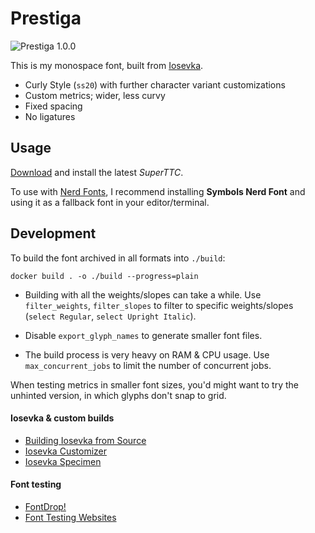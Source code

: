 # Prestiga

![Prestiga 1.0.0](https://github.com/user-attachments/assets/213afbe2-6879-42f1-8ca8-38332581e096)

This is my monospace font, built from [Iosevka](https://github.com/be5invis/Iosevka).

- Curly Style (`ss20`) with further character variant customizations
- Custom metrics; wider, less curvy
- Fixed spacing
- No ligatures

## Usage

[Download](https://github.com/t5mat/prestiga/releases/) and install the latest *SuperTTC*.

To use with [Nerd Fonts](https://github.com/ryanoasis/nerd-fonts), I recommend installing **Symbols Nerd Font** and using it as a fallback font in your editor/terminal.

## Development

To build the font archived in all formats into `./build`:

```docker build . -o ./build --progress=plain```

- Building with all the weights/slopes can take a while. Use `filter_weights`, `filter_slopes` to filter to specific weights/slopes (`select Regular`, `select Upright Italic`).

- Disable `export_glyph_names` to generate smaller font files.

- The build process is very heavy on RAM & CPU usage. Use `max_concurrent_jobs` to limit the number of concurrent jobs.

When testing metrics in smaller font sizes, you'd might want to try the unhinted version, in which glyphs don't snap to grid.

#### Iosevka & custom builds
- [Building Iosevka from Source](https://github.com/be5invis/Iosevka/blob/main/doc/custom-build.md)
- [Iosevka Customizer](https://typeof.net/Iosevka/customizer)
- [Iosevka Specimen](https://typeof.net/Iosevka/specimen)

#### Font testing
- [FontDrop!](https://fontdrop.info/)
- [Font Testing Websites](https://github.com/Jolg42/awesome-typography#font-testing-websites)
